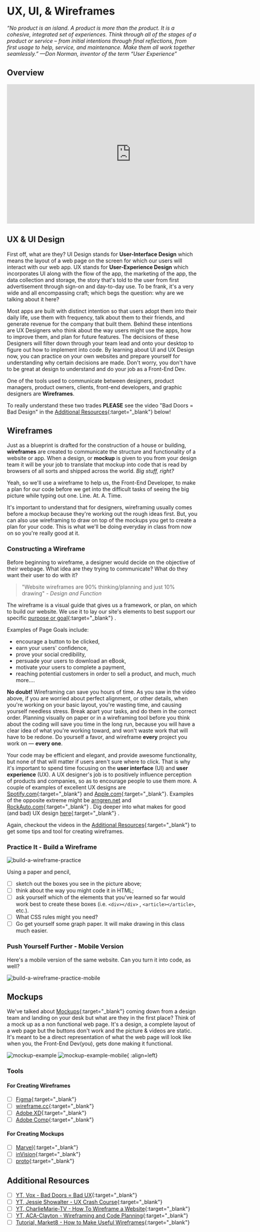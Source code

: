 # UX, UI, & Wireframes

*“No product is an island. A product is more than the product. It is a cohesive, integrated set of experiences. Think through all of the stages of a product or service – from initial intentions through final reflections, from first usage to help, service, and maintenance. Make them all work together seamlessly.” —Don Norman, inventor of the term “User Experience”*

## Overview

<iframe src="https://player.vimeo.com/video/392746957" width="655" height="368" frameborder="0" allow="autoplay; fullscreen; picture-in-picture" allowfullscreen></iframe>

## UX & UI Design

First off, what are they? UI Design stands for **User-Interface Design** which means the layout of a web page on the screen for which our users will interact with our web app. UX stands for **User-Experience Design** which incorporates UI along with the flow of the app, the marketing of the app, the data collection and storage, the story that's told to the user from first advertisement through sign-on and day-to-day use. To be frank, it's a very wide and all encompassing craft; which begs the question: why are we talking about it here?

Most apps are built with distinct intention so that users adopt them into their daily life, use them with frequency, talk about them to their friends, and generate revenue for the company that built them. Behind these intentions are UX Designers who think about the way users might use the apps, how to improve them, and plan for future features. The decisions of these Designers will filter down through your team lead and onto your desktop to figure out how to implement into code. By learning about UI and UX Design now, you can practice on your own websites and prepare yourself for understanding why certain decisions are made. Don't worry, you don't have to be great at design to understand and do your job as a Front-End Dev.

One of the tools used to communicate between designers, product managers, product owners, clients, front-end developers, and graphic designers are **Wireframes**.

To really understand these two trades **PLEASE** see the video "Bad Doors = Bad Design" in the [Additional Resources](#additional-resources){:target="_blank"} below!

## Wireframes

Just as a blueprint is drafted for the construction of a house or building, **wireframes** are created to communicate the structure and functionality of a website or app. When a design, or **mockup** is given to you from your design team it will be your job to translate that mockup into code that is read by browsers of all sorts and shipped across the world. *Big stuff, right?*

Yeah, so we'll use a wireframe to help us, the Front-End Developer, to make a plan for our code before we get into the difficult tasks of seeing the big picture while typing out one. Line. At. A. Time.

It's important to understand that for designers, wireframing usually comes before a mockup because they're working out the rough ideas first. But, you can also use wireframing to draw on top of the mockups you get to create a plan for your code. This is what we'll be doing everyday in class from now on so you're really good at it.

### Constructing a Wireframe

Before beginning to wireframe, a designer would decide on the objective of their webpage. What idea are they trying to communicate? What do they want their user to do with it?

  > "Website wireframes are 90% thinking/planning and just 10% drawing" - *Design and Function*

The wireframe is a visual guide that gives us a framework, or plan, on which to build our website. We use it to lay our site's elements to best support our specific [purpose or goal](https://www.market8.net/b2b-web-design-and-inbound-marketing-blog/what-site-architecture-is-and-how-to-get-it-right-for-b2b){:target="_blank"} .

Examples of Page Goals include:

* encourage a button to be clicked,
* earn your users' confidence,
* prove your social credibility,
* persuade your users to download an eBook,
* motivate your users to complete a payment,
* reaching potential customers in order to sell a product,
and much, much more....

**No doubt!** Wireframing can save you hours of time. As you saw in the video above, if you are worried about perfect alignment, or other details, when you're working on your basic layout, you're wasting time, and causing yourself needless stress. Break apart your tasks, and do them in the correct order. Planning visually on paper or in a wireframing tool before you think about the coding will save you time in the long run, because you will have a clear idea of what you're working toward, and won't waste work that will have to be redone. Do yourself a favor, and wireframe **every** project you work on — **every one**.

Your code may be efficient and elegant, and provide awesome functionality, but none of that will matter if users aren't sure where to click. That is why it's important to spend time focusing on the **user interface** (UI) and **user experience** (UX). A UX designer's job is to positively influence perception of products and companies, so as to encourage people to use them more. A couple of examples of excellent UX designs are [Spotify.com](https://www.spotify.com/us/){:target="_blank"} and [Apple.com](https://www.apple.com/){:target="_blank"}. Examples of the opposite extreme might be [arngren.net](http://arngren.net/) and [RockAuto.com](https://www.rockauto.com/){:target="_blank"} . Dig deeper into what makes for good (and bad) UX design [here](https://www.appcues.com/blog/bad-ux-mistakes){:target="_blank"} .

Again, checkout the videos in the [Additional Resources](#additional-resources){:target="_blank"} to get some tips and tool for creating wireframes.

### Practice It - Build a Wireframe

![build-a-wireframe-practice](./../images/build-a-wireframe-practice.png)

Using a paper and pencil,

- [ ] sketch out the boxes you see in the picture above;
- [ ] think about the way you might code it in HTML;
- [ ] ask yourself which of the elements that you've learned so far would work best to create these boxes (i.e. `<div></div>` , `<article></article>`, etc.).
- [ ] What CSS rules might you need?
- [ ] Go get yourself some graph paper. It will make drawing in this class much easier.

### Push Yourself Further - Mobile Version

Here's a mobile version of the same website. Can you turn it into code, as well?

![build-a-wireframe-practice-mobile](./../images/build-a-wireframe-practice-mobile.png)

## Mockups

We've talked about [Mockups](https://en.wikipedia.org/wiki/Website_wireframe){:target="_blank"} coming down from a design team and landing on your desk but what are they in the first place? Think of a mock up as a non functional web page. It's a design, a complete layout of a web page but the buttons don't work and the picture & videos are static. It's meant to be a direct representation of what the web page will look like when you, the Front-End Dev(you), gets done making it functional.

![mockup-example](./../images/mockup-example.png)
![mockup-example-mobile](./../images/mockup-example-mobile.png){ :align=left}

### Tools

#### For Creating Wireframes

- [ ] [Figma](https://www.figma.com/){:target="_blank"}
- [ ] [wireframe.cc](https://wireframe.cc/){:target="_blank"}
- [ ] [Adobe XD](https://www.adobe.com/products/xd.html){:target="_blank"}
- [ ] [Adobe Comp](https://www.adobe.com/products/comp.html){:target="_blank"}

#### For Creating Mockups

- [ ] [Marvel](https://marvelapp.com/){:target="_blank"}
- [ ] [inVision](https://www.invisionapp.com/){:target="_blank"}
- [ ] [proto](https://proto.io/){:target="_blank"}

## Additional Resources

- [ ] [YT, Vox - Bad Doors = Bad UX](https://youtu.be/yY96hTb8WgI){:target="_blank"}
- [ ] [YT, Jessie Showalter - UX Crash Course](https://www.youtube.com/watch?v=_lyzy-vChh4){:target="_blank"}
- [ ] [YT, CharlieMarie-TV - How To Wireframe a Website](https://www.youtube.com/embed/PmmQjLqJQlY){:target="_blank"}
- [ ] [YT, ACA-Clayton - Wireframing and Code Planning](https://www.youtube.com/embed/iXf5DSCeyAA){:target="_blank"}
- [ ] [Tutorial, Market8 - How to Make Useful Wireframes](https://www.market8.net/b2b-web-design-and-inbound-marketing-blog/how-to-make-useful-website-wireframes-tutorial){:target="_blank"}

<!-- 

height/width = 1.777 ---- width="655" height="368"

-->